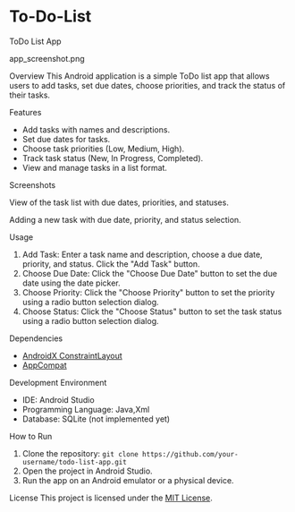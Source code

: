 # To-Do-List
ToDo List App

app_screenshot.png

Overview
This Android application is a simple ToDo list app that allows users to add tasks, set due dates, choose priorities, and track the status of their tasks.

 Features
- Add tasks with names and descriptions.
- Set due dates for tasks.
- Choose task priorities (Low, Medium, High).
- Track task status (New, In Progress, Completed).
- View and manage tasks in a list format.

 Screenshots
 
View of the task list with due dates, priorities, and statuses.
 
Adding a new task with due date, priority, and status selection.

 Usage
1. Add Task: Enter a task name and description, choose a due date, priority, and status. Click the "Add Task" button.
2. Choose Due Date: Click the "Choose Due Date" button to set the due date using the date picker.
3. Choose Priority: Click the "Choose Priority" button to set the priority using a radio button selection dialog.
4. Choose Status: Click the "Choose Status" button to set the task status using a radio button selection dialog.

 Dependencies
- [AndroidX ConstraintLayout](https://developer.android.com/jetpack/androidx/releases/constraintlayout)
- [AppCompat](https://developer.android.com/jetpack/androidx/releases/appcompat)

 Development Environment
- IDE: Android Studio
- Programming Language: Java,Xml
- Database: SQLite (not implemented yet)

 How to Run
1. Clone the repository: `git clone https://github.com/your-username/todo-list-app.git`
2. Open the project in Android Studio.
3. Run the app on an Android emulator or a physical device.

 License
This project is licensed under the [MIT License](LICENSE).


